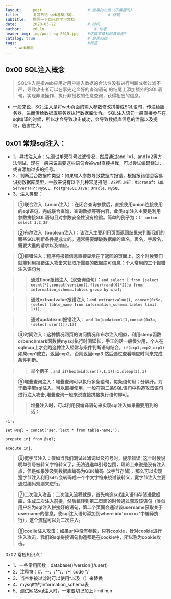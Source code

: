 ```yaml
---
layout:     post                    # 使用的布局（不需要改）
title:      复习日记-web基础-SQL               # 标题 
subtitle:   整理一下自己的学习文档
date:       2020-03-22              # 时间
author:     z0L1n                      # 作者
header-img: img/post-bg-2015.jpg    #这篇文章标题背景图片
catalog: true                       # 是否归档
tags:                               #标签
    - web漏洞
---
```


## 0x00 SQL注入概念

> SQL注入是指web应用对用户输入数据的合法性没有进行判断或者过滤不严，导致攻击者可以在事先定义好的查询语句
的结尾上添加额外的SQL语句，实现非法操作，执行非授权的任意查询，获得相应的信息。

- 一般来说，SQL注入是将web页面的输入参数修改拼接成SQL语句，传递给服务器，进而传给数据库服务器执行数据库命令。
SQL注入语句一般直接参与在sql编译的时候，所以才会导致攻击成功，会导致数据库信息的泄露以及提权，危害性大。

## 0x01 常规sql注入：
- 1、寻找注入点：先测试单双引号过滤情况，然后通过and 1=1、and1=2等方法测试，现在一般来说需要这些语句会被waf直接拦截，可以尝试编码绕过，
或者添加过多的括号。
- 2、判断后台数据库类型：如果输入参数导致数据库报错，根据报错信息容易识别数据库类型，一般来说有以下几种常见搭配：`ASP和.NET：Microsoft SQL Server`
`PHP：MySQL、PostgreSQL` `Java：Oracle、MySQL`
- 3、注入类型：
> **①联合注入（union注入）：在闭合查询参数后，直接使用union连接使用的sql语句，完成联合查询，查询数据等等内容，此类sql注入主要是利用
参数拼接SQL语句且对参数安全性没有检验。简单的例子为：`1' union select 1,2,3#`**

> **②布尔注入（boolean注入）：该注入主要利用页面返回结果来判断我们的哪些SQL判断条件是成立的。通常需要爆破数据库的库名，表名，字段名，需要大量的请求以及响应。**

> **③报错注入：程序将报错信息直接显示在了返回的页面上，这个时候我们就能利用报错注入攻击来获取所需要的数据库可信息：个人常用的三个报错注入语句为**

>>**通过floor报错注入（双查询语句）：`and select 1 from (select count(*),concat(version(),floor(rand(0)*2))x from information_schema.tables group by x)a);`**

>>**通过extractvalue报错注入：`and extractvalue(1, concat(0x5c, (select table_name from information_schema.tables limit 1)));`**

>>**通过updatexml报错注入： `and 1=(updatexml(1,concat(0x3a,(select user())),1))`**

> **④时间注入：这种情况网页的访问情况和布尔注入相似，利用sleep函数orbenchmark函数使mysql执行时间延长，手工的话一般很少用，个人在sqlmap上才会跑这种注入经常与条件判断语句结合，`if(exp1,exp2,exp3)`如果exp1成立，返回exp2，否则返回exp3.然后通过查看响应时间来完成条件判断。**

>>**举个例子：`and if(hex(mid(user(),1,1))=1,sleep(3),1)`**

> **⑤堆叠查询注入：堆叠查询可以执行多条语句，每条语句用；分隔开。对于数字型sql注入，可以直接使用，一般在第二条SQL语句中构造攻击语句进行注入攻击,堆叠查询一般来说直接拼接执行语句即可。**
>> **堆叠注入时，可以利用预编译语句来实现sql注入如果需要用到的话：**

`-1';`

`set @sql = concat('se','lect * from table-name;');`

`prepate inj from @sql;`

`execute inj;`

> **⑥宽字节注入：假如当我们测试过滤词以及符号时，提示错误\',这个时候说明单引号被转义字符转义了，无法逃逸单引号包围，理论上来说是没有注入点，但是如果涉及到数据库编码为GBK编码（2字节存储），那么可以实现宽字节注入利用`%df\`会转码成一个中文字符来绕过该转义，宽字节注入主要通过编码规则来进行。**

> **⑦二次注入攻击：二次注入流程就是，首先构造sql注入语句存储进数据库，生成二次注入前提，然后跳转到第二页面的时候通过获取该语句（类似用户名为sql注入拼接好的语句，第二个页面会通过该username获取关于username的信息，使sql注入语句添加到where id='xxxxxx'中编译执行），这个流程可以为二次注入。**

> **⑧coolie注入攻击：如果url中没有参数，只有cookie，针对cookie进行注入攻击，我们的sql拼接语句构造都是在cookie中，所以称为cookie攻击。**

0x02 常规知识点：
- 1、一些常用函数：database()/version()/user()
- 2、注释符：#、--、/**/、/*! code */
- 3、当空格被过滤时可以使用^以及（）来替换
- 4、mysql中的information_schema表
- 5、测试网站sql注入时，一定要切记加上 limit m,n

